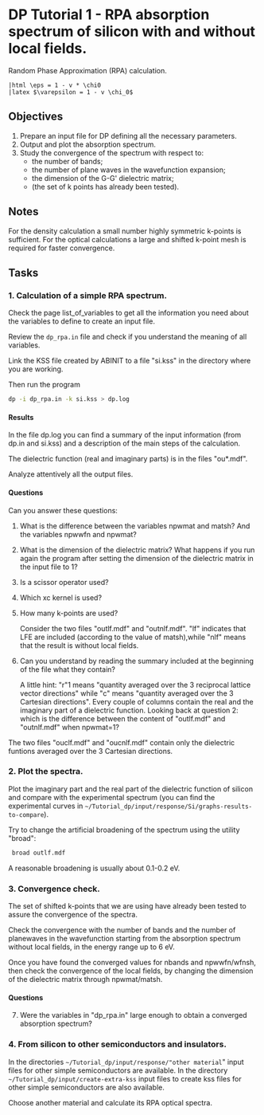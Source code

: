 DP Tutorial 1 - RPA absorption spectrum of silicon with and without local fields.
==================================================================================

Random Phase Approximation (RPA) calculation.
```
|html \eps = 1 - v * \chi0
|latex $\varepsilon = 1 - v \chi_0$
```

Objectives
--------------

1. Prepare an input file for DP defining all the necessary parameters.
2. Output and plot the absorption spectrum.
3. Study the convergence of the spectrum with respect to:
	* the number of bands;
	* the number of plane waves in the wavefunction expansion;
	* the dimension of the G-G' dielectric matrix;
	* (the set of k points has already been tested).

Notes
---------
For the density calculation a small number highly symmetric k-points is sufficient. For the optical calculations a large and shifted k-point mesh is required for faster convergence.

Tasks
------------

### 1. Calculation of a simple RPA spectrum.

Check the page list_of_variables to get all the information you need about the variables to define to create an input file.

Review the `dp_rpa.in` file and check if you understand the meaning of all variables.  

Link the KSS file created by ABINIT to a file "si.kss" in the directory where you are working.

Then run the program

```bash 
dp -i dp_rpa.in -k si.kss > dp.log
````

#### Results
 
In the file dp.log you can find a summary of the input information (from dp.in and si.kss) and a description of the main steps of the calculation. 

The dielectric function (real and imaginary parts) is in the files "ou*.mdf".

Analyze attentively all the output files.
 
#### Questions
 
Can you answer these questions:
 
1. What is the difference between the variables npwmat and matsh? And the variables npwwfn and npwmat?
2. What is the dimension of the dielectric matrix? What happens if you run again the program after setting the dimension of the dielectric matrix in the input file to 1?
3. Is a scissor operator used?
4. Which xc kernel is used?
5. How many k-points are used?

	Consider the two files "outlf.mdf" and "outnlf.mdf". "lf" indicates that LFE are included (according to the value of matsh),while "nlf" means that the result is without local fields.

6. Can you understand by reading the summary included at the beginning of the file what they contain?

	A little hint: "r"1 means "quantity averaged over the 3 reciprocal lattice vector directions" while "c" means "quantity averaged over the 3 Cartesian directions". Every couple of columns contain the real and the imaginary part of a dielectric function. Looking back at question 2: which is the difference between the content of "outlf.mdf" and "outnlf.mdf" when npwmat=1?

The two files "ouclf.mdf" and "oucnlf.mdf" contain only the dielectric funtions averaged over the 3 Cartesian directions. 

### 2. Plot the spectra. 

Plot the imaginary part and the real part of the dielectric function of silicon and compare with the experimental spectrum (you can find the experimental curves in `~/Tutorial_dp/input/response/Si/graphs-results-to-compare`).  

Try to change the artificial broadening of the spectrum using the utility "broad": 
 
```bash
 broad outlf.mdf  
````

A reasonable broadening is usually about 0.1-0.2 eV.

### 3. Convergence check.

The set of shifted k-points that we are using have already been tested to assure the convergence of the spectra.  

Check the convergence with the number of bands and the number of planewaves in the wavefunction starting from the absorption spectrum without local fields, in the energy range up to 6 eV. 

Once you have found the converged values for nbands and npwwfn/wfnsh, then check the convergence of the local fields, by changing the dimension of the dielectric matrix through npwmat/matsh.
 
#### Questions

7. Were the variables in "dp_rpa.in" large enough to obtain a converged absorption spectrum?

### 4. From silicon to other semiconductors and insulators. 

In the directories `~/Tutorial_dp/input/response/"other material`" input files  for other simple semiconductors are available. In the directory `~/Tutorial_dp/input/create-extra-kss` input files to create kss files for other simple semiconductors are also available.

Choose another material and calculate its RPA optical spectra.
